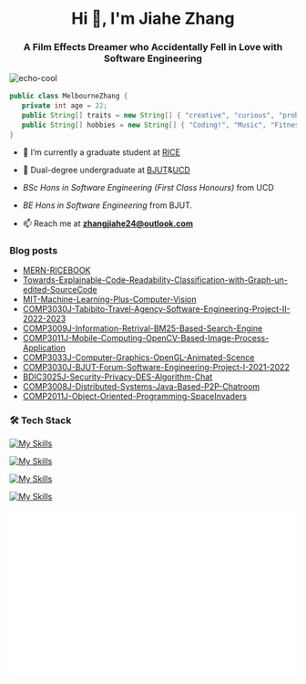 <h1 align="center">Hi 👋, I'm Jiahe Zhang</h1>

<h3 align="center">A Film Effects Dreamer who Accidentally Fell in Love with Software Engineering</h3>

<p align="left"> <img src="https://komarev.com/ghpvc/?username=zjhM3l&label=Profile%20views&color=0e75b6&style=flat" alt="echo-cool" /> </p>

<!-- <p align="left"> <a href="https://github.com/ryo-ma/github-profile-trophy"><img src="https://github-profile-trophy.vercel.app/?username=zjhM3l" alt="zjhM3l" /></a> </p>
 -->

 ```java
public class MelbourneZhang {
    private int age = 22;
    public String[] traits = new String[] { "creative", "curious", "problem solver", "diligent" };
    public String[] hobbies = new String[] { "Coding!", "Music", "Fitness", "Swimming", "Learning new tech!" };
}
```

- 🌱 I’m currently a graduate student at [RICE](https://www.rice.edu/) 

- 📖 Dual-degree undergraduate at [BJUT](https://english.bjut.edu.cn)&[UCD](https://www.ucd.ie/)
  
- _BSc Hons in Software Engineering (First Class Honours)_ from UCD

- _BE Hons in Software Engineering_ from BJUT.

- 📫 Reach me at **zhangjiahe24@outlook.com**

### Blog posts
<!-- BLOG-POST-LIST:START -->
- [MERN-RICEBOOK](https://github.com/zjhM3l/MERN-RICEBOOK)
- [Towards-Explainable-Code-Readability-Classification-with-Graph-un-edited-SourceCode](https://github.com/zjhM3l/Towards-Explainable-Code-Readability-Classification-with-Graph-un-edited-SourceCode)
- [MIT-Machine-Learning-Plus-Computer-Vision](https://github.com/zjhM3l/MIT-Machine-Learning-Plus-Computer-Vision)
- [COMP3030J-Tabibito-Travel-Agency-Software-Engineering-Project-II-2022-2023](https://github.com/zjhM3l/COMP3030J-Tabibito-Travel-Agency-Software-Engineering-Project-II-2022-2023)
- [COMP3009J-Information-Retrival-BM25-Based-Search-Engine](https://github.com/zjhM3l/COMP3009J-Information-Retrival-BM25-Based-Search-Engine)
- [COMP3011J-Mobile-Computing-OpenCV-Based-Image-Process-Application](https://github.com/zjhM3l/COMP3011J-Mobile-Computing-OpenCV-Based-Image-Process-Application)
- [COMP3033J-Computer-Graphics-OpenGL-Animated-Scence](https://github.com/zjhM3l/COMP3033J-Computer-Graphics-OpenGL-Animated-Scence)
- [COMP3030J-BJUT-Forum-Software-Engineering-Project-I-2021-2022](https://github.com/zjhM3l/COMP3030J-BJUT-Forum-Software-Engineering-Project-I-2021-2022)
- [BDIC3025J-Security-Privacy-DES-Algorithm-Chat](https://github.com/zjhM3l/BDIC3025J-Security-Privacy-DES-Algorithm-Chat)
- [COMP3008J-Distributed-Systems-Java-Based-P2P-Chatroom](https://github.com/zjhM3l/COMP3008J-Distributed-Systems-Java-Based-P2P-Chatroom)
- [COMP2011J-Object-Oriented-Programming-SpaceInvaders](https://github.com/zjhM3l/COMP2011J-Object-Oriented-Programming-SpaceInvaders)
<!-- BLOG-POST-LIST:END -->

### 🛠️ Tech Stack

[![My Skills](https://skillicons.dev/icons?i=c,css,html,java,js,typescript,python)](https://skillicons.dev)

[![My Skills](https://skillicons.dev/icons?i=react,vue,bootstrap,sass)](https://skillicons.dev)

[![My Skills](https://skillicons.dev/icons?i=nodejs,express,flask,tensorflow,mongodb,mysql,sqlite)](https://skillicons.dev)

[![My Skills](https://skillicons.dev/icons?i=docker,firebase,git,linux,github,vscode,idea,opencv)](https://skillicons.dev)

<div>
<span><img align="left" src="https://github.com/zjhM3l/github-stats/raw/master/generated/languages.svg" alt="zjhM3l" /></span>
 </div>

